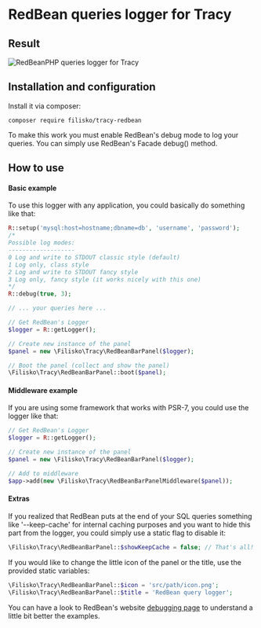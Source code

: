 # RedBean queries logger for Tracy

## Result
![RedBeanPHP queries logger for Tracy](https://i.snag.gy/T5Ok1R.jpg "RedBeanPHP queries logger for Tracy")

## Installation and configuration
Install it via composer:

`composer require filisko/tracy-redbean`

To make this work you must enable RedBean's debug mode to log your queries. You can simply use RedBean's Facade debug() method.

## How to use

#### Basic example
To use this logger with any application, you could basically do something like that:

```php
R::setup('mysql:host=hostname;dbname=db', 'username', 'password');
/*
Possible log modes:
-------------------
0 Log and write to STDOUT classic style (default)
1 Log only, class style
2 Log and write to STDOUT fancy style
3 Log only, fancy style (it works nicely with this one)
*/
R::debug(true, 3);

// ... your queries here ...

// Get RedBean's Logger
$logger = R::getLogger();

// Create new instance of the panel
$panel = new \Filisko\Tracy\RedBeanBarPanel($logger);

// Boot the panel (collect and show the panel)
\Filisko\Tracy\RedBeanBarPanel::boot($panel);
```

#### Middleware example
If you are using some framework that works with PSR-7, you could use the logger like that:

```php
// Get RedBean's Logger
$logger = R::getLogger();

// Create new instance of the panel
$panel = new \Filisko\Tracy\RedBeanBarPanel($logger);

// Add to middleware
$app->add(new \Filisko\Tracy\RedBeanBarPanelMiddleware($panel));
```

#### Extras
If you realized that RedBean puts at the end of your SQL queries something like '--keep-cache' for internal caching purposes and you want to hide this part from the logger, you could simply use a static flag to disable it:
```php
\Filisko\Tracy\RedBeanBarPanel::$showKeepCache = false; // That's all!
```
If you would like to change the little icon of the panel or the title, use the provided static variables:
```php
\Filisko\Tracy\RedBeanBarPanel::$icon = 'src/path/icon.png';
\Filisko\Tracy\RedBeanBarPanel::$title = 'RedBean query logger';
```

You can have a look to RedBean's website [debugging page](http://www.redbeanphp.com/index.php?p=/debugging) to understand a little bit better the examples.

